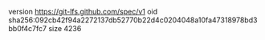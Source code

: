 version https://git-lfs.github.com/spec/v1
oid sha256:092cb42f94a2272137db52770b22d4c0204048a10fa47318978bd3bb0f4c7fc7
size 4236
